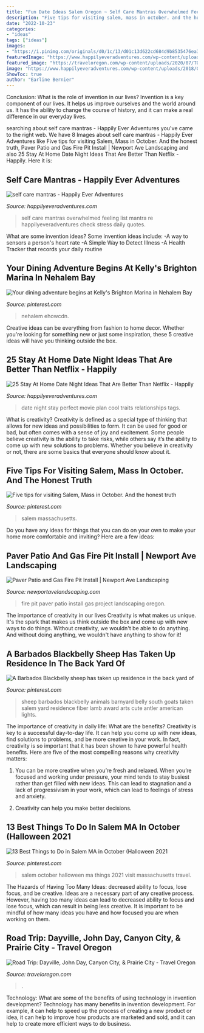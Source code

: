```yaml
---
title: "Fun Date Ideas Salem Oregon ~ Self Care Mantras Overwhelmed Feeling List Mantra Re Happilyeveradventures Check Stress Daily Quotes"
description: "Five tips for visiting salem, mass in october. and the honest truth"
date: "2022-10-23"
categories:
- "ideas"
tags: ["ideas"]
images:
- "https://i.pinimg.com/originals/d0/1c/13/d01c13d622cd684d9b8535476ea30387.jpg"
featuredImage: "https://www.happilyeveradventures.com/wp-content/uploads/2018/06/Stay-At-Home-Date-Night-In-Ideas-19.jpg"
featured_image: "https://traveloregon.com/wp-content/uploads/2020/07/TO_EV_Eastern_Oregon_48-edit.jpg"
image: "https://www.happilyeveradventures.com/wp-content/uploads/2018/06/Stay-At-Home-Date-Night-In-Ideas-19.jpg"
ShowToc: true
author: "Earline Bernier"
---
```



Conclusion: What is the role of invention in our lives?
Invention is a key component of our lives. It helps us improve ourselves and the world around us. It has the ability to change the course of history, and it can make a real difference in our everyday lives.

	

		
searching about self care mantras - Happily Ever Adventures you've came to the right web. We have 8 Images about self care mantras - Happily Ever Adventures like Five tips for visiting Salem, Mass in October. And the honest truth, Paver Patio and Gas Fire Pit Install | Newport Ave Landscaping and also 25 Stay At Home Date Night Ideas That Are Better Than Netflix - Happily. Here it is:
		
    
## Self Care Mantras - Happily Ever Adventures

<img loading=lazy src="https://www.happilyeveradventures.com/wp-content/uploads/2018/06/self-care-mantras.png" onerror="this.onerror=null;this.src='https://tse3.mm.bing.net/th?id=OIP.plPwarQDqVq1PVRtsXi2qQHaKL&amp;pid=15.1';" alt="self care mantras - Happily Ever Adventures">

_Source: happilyeveradventures.com_

>self care mantras overwhelmed feeling list mantra re happilyeveradventures check stress daily quotes. 

	

What are some invention ideas?
Some invention ideas include:
-A way to sensors a person's heart rate 
-A Simple Way to Detect Illness 
-A Health Tracker that records your daily routine

    
## Your Dining Adventure Begins At Kelly&#039;s Brighton Marina In Nehalem Bay

<img loading=lazy src="https://i.pinimg.com/originals/e4/ae/df/e4aedf32e44f1d03aa2f600083aea938.jpg" onerror="this.onerror=null;this.src='https://tse4.mm.bing.net/th?id=OIP.gVGyYpwRuy2ZV39GuyVC0QHaEK&amp;pid=15.1';" alt="Your dining adventure begins at Kelly&#039;s Brighton Marina in Nehalem Bay">

_Source: pinterest.com_

>nehalem ehowcdn. 

	

Creative ideas can be everything from fashion to home decor. Whether you're looking for something new or just some inspiration, these 5 creative ideas will have you thinking outside the box.

    
## 25 Stay At Home Date Night Ideas That Are Better Than Netflix - Happily

<img loading=lazy src="https://www.happilyeveradventures.com/wp-content/uploads/2018/06/Stay-At-Home-Date-Night-In-Ideas-19.jpg" onerror="this.onerror=null;this.src='https://tse2.mm.bing.net/th?id=OIP.SOxctL_1848u9H8XZBuMxwHaE8&amp;pid=15.1';" alt="25 Stay At Home Date Night Ideas That Are Better Than Netflix - Happily">

_Source: happilyeveradventures.com_

>date night stay perfect movie plan cool traits relationships tags. 

	

What is creativity?
Creativity is defined as a special type of thinking that allows for new ideas and possibilities to form. It can be used for good or bad, but often comes with a sense of joy and excitement. Some people believe creativity is the ability to take risks, while others say it’s the ability to come up with new solutions to problems. Whether you believe in creativity or not, there are some basics that everyone should know about it.

    
## Five Tips For Visiting Salem, Mass In October. And The Honest Truth

<img loading=lazy src="https://i.pinimg.com/originals/d0/1c/13/d01c13d622cd684d9b8535476ea30387.jpg" onerror="this.onerror=null;this.src='https://tse1.mm.bing.net/th?id=OIP._lIw22aZZAt8R_PBZSunbQHaEK&amp;pid=15.1';" alt="Five tips for visiting Salem, Mass in October. And the honest truth">

_Source: pinterest.com_

>salem massachusetts. 

	

Do you have any ideas for things that you can do on your own to make your home more comfortable and inviting? Here are a few ideas: 

    
## Paver Patio And Gas Fire Pit Install | Newport Ave Landscaping

<img loading=lazy src="http://newportavelandscaping.com/wp-content/uploads/2017/03/paver-patio-bend-oregon-680x1024-680x1024.jpg" onerror="this.onerror=null;this.src='https://tse1.mm.bing.net/th?id=OIP.Z8Km1SEO_JltW-r2BO1g4wHaLJ&amp;pid=15.1';" alt="Paver Patio and Gas Fire Pit Install | Newport Ave Landscaping">

_Source: newportavelandscaping.com_

>fire pit paver patio install gas project landscaping oregon. 

	

The importance of creativity in our lives
Creativity is what makes us unique. It's the spark that makes us think outside the box and come up with new ways to do things. Without creativity, we wouldn't be able to do anything. And without doing anything, we wouldn't have anything to show for it!

    
## A Barbados Blackbelly Sheep Has Taken Up Residence In The Back Yard Of

<img loading=lazy src="https://i.pinimg.com/originals/d4/93/e7/d493e7dd3105a1d448e8cdfcc70742d0.jpg" onerror="this.onerror=null;this.src='https://tse2.mm.bing.net/th?id=OIP.OUaXFBMENAr4tBHdHFzsSwAAAA&amp;pid=15.1';" alt="A Barbados Blackbelly sheep has taken up residence in the back yard of">

_Source: pinterest.com_

>sheep barbados blackbelly animals barnyard belly south goats taken salem yard residence fiber lamb award arts cute antler american lights. 

	

The importance of creativity in daily life: What are the benefits?
Creativity is key to a successful day-to-day life. It can help you come up with new ideas, find solutions to problems, and be more creative in your work. In fact, creativity is so important that it has been shown to have powerful health benefits. Here are five of the most compelling reasons why creativity matters: 
1. You can be more creative when you’re fresh and relaxed. When you’re focused and working under pressure, your mind tends to stay busiest rather than get filled with new ideas. This can lead to stagnation and a lack of progressivism in your work, which can lead to feelings of stress and anxiety. 

2. Creativity can help you make better decisions.

    
## 13 Best Things To Do In Salem MA In October (Halloween 2021

<img loading=lazy src="https://i.pinimg.com/originals/12/41/24/124124b945d100ecb016c219c6c0672f.png" onerror="this.onerror=null;this.src='https://tse1.mm.bing.net/th?id=OIP.34gJIETGEqXclzgeV_C-OwHaO0&amp;pid=15.1';" alt="13 Best Things to Do in Salem MA in October (Halloween 2021">

_Source: pinterest.com_

>salem october halloween ma things 2021 visit massachusetts travel. 

	

The Hazards of Having Too Many Ideas: decreased ability to focus, lose focus, and be creative.
Ideas are a necessary part of any creative process. However, having too many ideas can lead to decreased ability to focus and lose focus, which can result in being less creative. It is important to be mindful of how many ideas you have and how focused you are when working on them.

    
## Road Trip: Dayville, John Day, Canyon City, &amp; Prairie City - Travel Oregon

<img loading=lazy src="https://traveloregon.com/wp-content/uploads/2020/07/TO_EV_Eastern_Oregon_48-edit.jpg" onerror="this.onerror=null;this.src='https://tse4.mm.bing.net/th?id=OIP.RFB6ANpxGaOP7RgIWOHbzgHaEK&amp;pid=15.1';" alt="Road Trip: Dayville, John Day, Canyon City, &amp; Prairie City - Travel Oregon">

_Source: traveloregon.com_

>. 

	

Technology: What are some of the benefits of using technology in invention development?
Technology has many benefits in invention development. For example, it can help to speed up the process of creating a new product or idea, it can help to improve how products are marketed and sold, and it can help to create more efficient ways to do business.

